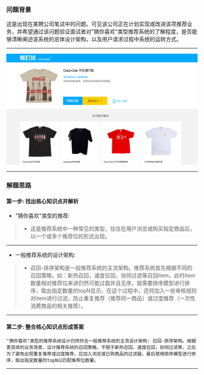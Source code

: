 


### 问题背景

这是出现在某聘公司笔试中的问题。可见该公司正在计划实现或改进该项推荐业务，并希望通过该问题验证面试者对"猜你喜欢"类型推荐系统的了解程度，是否能够清晰阐述该系统的总体设计架构，以及用户请求过程中系统的运转方式。

---

![avatar](./img/猜你喜欢.png)

---

### 解题思路


#### 第一步: 找出核心知识点并解析

* "猜你喜欢"类型的推荐:
>	* 这是推荐系统中一种常见的类型，往往在用户浏览或购买指定商品后，以一个或多个推荐位的形式出现。

---

* 一般推荐系统的设计架构:
>	* 召回-排序架构是一般推荐系统的主流架构。推荐系统首先根据不同的召回策略，如：新热召回，速度召回，协同过滤等召回item，此时item数量相对推荐位来讲仍然可能过载并且无序，就需要排序模型进行排序，取出指定数量的topN显示。在这个过程中，还将加入一些审核规则对item进行过滤，防止重复推荐（推荐同一商品）或过度推荐（一次性消费商品的相关推荐）。

---

#### 第二步: 整合核心知识点形成答案


    "猜你喜欢"类型的推荐系统设计仍然符合一般推荐系统的主流设计架构: 召回-排序架构。根据更具体的业务场景，设计推荐系统的召回策略，不限于新热召回，速度召回，协同过滤等，之后为了避免出现重复推荐或过度推荐，应加入浏览或已购商品的过滤器，最后使用排序模型进行排序，取出指定数量的topN以匹配推荐位数量。

---

<!--

### 问题拓展

* 简述feed流推荐系统的设计方案
* 说一说具体的召回策略和排序模型的选择


---

-->
